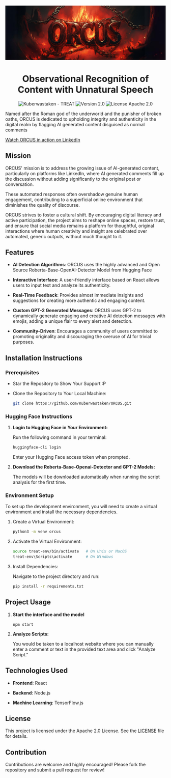 ![Orcus_Banner](public\readme-images\Orcus-Banner-Github.png)

<h1 align="center">
  Observational Recognition of Content with Unnatural Speech
</h1>

<p align="center">
<img src="https://img.shields.io/static/v1?label=Kuberwastaken&message=ORCUS&color=e53935&logo=github" alt="Kuberwastaken - TREAT">
<img src="https://img.shields.io/badge/version-Beta-e53935" alt="Version 2.0">
<img src="https://img.shields.io/badge/License-Apache_2.0-e53935" alt="License Apache 2.0">
</p>

Named after the Roman god of the underworld and the punisher of broken oaths, ORCUS is dedicated to upholding integrity and authenticity in the digital realm by flagging AI generated content disguised as normal comments

[Watch ORCUS in action on LinkedIn](https://www.linkedin.com/in/orcus-ai/)

## Mission
ORCUS' mission is to address the growing issue of AI-generated content, particularly on platforms like LinkedIn, where AI generated comments fill up the discussion without adding significantly to the original post or conversation.

These automated responses often overshadow genuine human engagement, contributing to a superficial online environment that diminishes the quality of discourse.

ORCUS strives to foster a cultural shift. By encouraging digital literacy and active participation, the project aims to reshape online spaces, restore trust, and ensure that social media remains a platform for thoughtful, original interactions where human creativity and insight are celebrated over automated, generic outputs, without much thought to it.

## Features
- **AI Detection Algorithms**: ORCUS uses the highly advanced and Open Source Roberta-Base-OpenAI-Detector Model from Hugging Face

- **Interactive Interface**: A user-friendly interface based on React allows users to input text and analyze its authenticity.

- **Real-Time Feedback**: Provides almost immediate insights and suggestions for creating more authentic and engaging content.

- **Custom GPT-2 Generated Messages**: ORCUS uses GPT-2 to dynamically generate engaging and creative AI detection messages with emojis, adding a unique flair to every alert and detection.

- **Community-Driven**: Encourages a community of users committed to promoting originality and discouraging the overuse of AI for trivial purposes.

## Installation Instructions
### Prerequisites
 - Star the Repository to Show Your Support :P
 - Clone the Repository to Your Local Machine:

    ```bash
   git clone https://github.com/Kuberwastaken/ORCUS.git
    ```

### Hugging Face Instructions

1. **Login to Hugging Face in Your Environment:**

    Run the following command in your terminal:

    ```bash
    huggingface-cli login
    ```

    Enter your Hugging Face access token when prompted.

2. **Download the Roberta-Base-Openai-Detector and GPT-2 Models:**

   The models will be downloaded automatically when running the script analysis for the first time.

### Environment Setup
To set up the development environment, you will need to create a virtual environment and install the necessary dependencies.

1. Create a Virtual Environment:

   ```bash
   python3 -m venv orcus
   ```

2. Activate the Virtual Environment:

   ```bash
   source treat-env/bin/activate   # On Unix or MacOS
   treat-env\Scripts\activate      # On Windows
   ```

3. Install Dependencies:

   Navigate to the project directory and run:

   ```bash
   pip install -r requirements.txt
   ```

## Project Usage
1. **Start the interface and the model**

   ```
   npm start
   ```

3. **Analyze Scripts:**

   You would be taken to a localhost website where you can manually enter a comment or text in the provided text area and click "Analyze Script."

## Technologies Used

- **Frontend**: React

- **Backend**: Node.js

- **Machine Learning**: TensorFlow.js


## License
This project is licensed under the Apache 2.0 License. See the [LICENSE](https://github.com/Kuberwastaken/ORCUS/blob/main/LICENSE) file for details.

## Contribution
Contributions are welcome and highly encouraged! Please fork the repository and submit a pull request for review!
